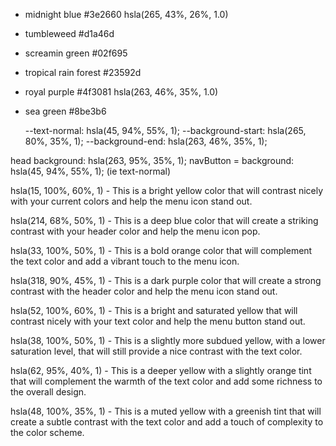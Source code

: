 - midnight blue #3e2660 hsla(265, 43%, 26%, 1.0)
- tumbleweed #d1a46d

- screamin green #02f695
- tropical rain forest #23592d

- royal purple #4f3081 hsla(263, 46%, 35%, 1.0)
- sea green #8be3b6

	--text-normal: hsla(45, 94%, 55%, 1);
	--background-start: hsla(265, 80%, 35%, 1);
	--background-end: hsla(263, 46%, 35%, 1);


head background: hsla(263, 95%, 35%, 1);
navButton = background: hsla(45, 94%, 55%, 1); (ie text-normal)



hsla(15, 100%, 60%, 1) - This is a bright yellow color that will contrast nicely with your current colors and help the menu icon stand out.

hsla(214, 68%, 50%, 1) - This is a deep blue color that will create a striking contrast with your header color and help the menu icon pop.

hsla(33, 100%, 50%, 1) - This is a bold orange color that will complement the text color and add a vibrant touch to the menu icon.

hsla(318, 90%, 45%, 1) - This is a dark purple color that will create a strong contrast with the header color and help the menu icon stand out.

hsla(52, 100%, 60%, 1) - This is a bright and saturated yellow that will contrast nicely with your text color and help the menu button stand out.

hsla(38, 100%, 50%, 1) - This is a slightly more subdued yellow, with a lower saturation level, that will still provide a nice contrast with the text color.

hsla(62, 95%, 40%, 1) - This is a deeper yellow with a slightly orange tint that will complement the warmth of the text color and add some richness to the overall design.

hsla(48, 100%, 35%, 1) - This is a muted yellow with a greenish tint that will create a subtle contrast with the text color and add a touch of complexity to the color scheme.